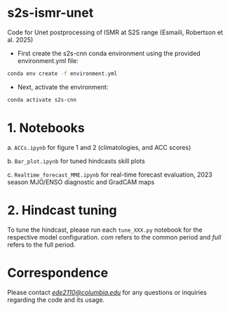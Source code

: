 # s2s-ismr-unet
Code for Unet postprocessing of ISMR at S2S range (Esmaili, Robertson et al. 2025)

- First create the s2s-cnn conda environment using the provided environment.yml file:

```bash
conda env create -f environment.yml
```

- Next, activate the environment:

```bash
conda activate s2s-cnn
```

# 1. Notebooks

a. ```ACCs.ipynb``` for figure 1 and 2 (climatologies, and ACC scores)

b. ```Bar_plot.ipynb``` for tuned hindcasts skill plots

c. ```Realtime_forecast_MME.ipynb```  for real-time forecast evaluation, 2023 season MJO/ENSO diagnostic and GradCAM maps

# 2. Hindcast tuning

To tune the hindcast, please run each ```tune_XXX.py``` notebook for the respective model configuration. *com* refers to the common period and *full* refers to the full period. 


# Correspondence

Please contact *ede2110@columbia.edu* for any questions or inquiries regarding the code and its usage.
